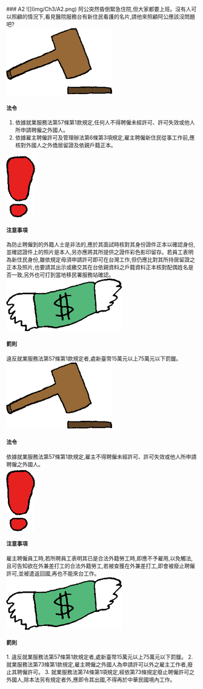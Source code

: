 <div class="one item content" markdown="1">
### A2
![](img/Ch3/A2.png)
阿公突然昏倒緊急住院,但大家都要上班。沒有人可以照顧的情況下,看見醫院服務台有新住民看護的名片,請他來照顧阿公應該沒問題吧?

<div class="small-topic">
<div class="small-topic-law">
<img src="img/Ch3/icon_law.png" />
</div>
<div class="small-topic-w">
<h4>法令</h4>
</div>
</div>

1.  依據就業服務法第57條第1款規定,任何人不得聘僱未經許可、許可失效或他人所申請聘僱之外國人。
2.  依據雇主聘僱許可及管理辦法第6條第3項規定,雇主聘僱新住民從事工作前,應核對外國人之外僑居留證及依親戶籍正本。

<div class="small-topic">
<div class="small-topic-notice">
<img src="img/Ch3/icon_notice.png" />
</div>
<div class="small-topic-w">
<h4>注意事項</h4>
</div>
</div>
為防止聘僱到的外籍人士是非法的,應於其面試時核對其身份證件正本以確認身份,  並確認證件上的照片是本人,另亦應將其所提供之證件彩色影印留存。若員工表明為新住民身份,雖依規定毋須申請許可即可在台灣工作,但仍應比對其所持居留證之正本及照片,也要請其出示或繳交其在台依親資料之戶籍資料正本核對配偶姓名是否一致,另外也可打到當地移民署服務站確認。

<div class="small-topic">
<div class="small-topic-fine">
<img src="img/Ch3/icon_fine.png" />
</div>
<div class="small-topic-w">
<h4>罰則</h4>
</div>
</div>
違反就業服務法第57條第1款規定者,處新臺幣15萬元以上75萬元以下罰鍰。

<div class="small-topic">
<div class="small-topic-law">
<img src="img/Ch3/icon_law.png" />
</div>
<div class="small-topic-w">
<h4>法令</h4>
</div>
</div>
依據就業服務法第57條第1款規定,雇主不得聘僱未經許可、許可失效或他人所申請聘僱之外國人。

<div class="small-topic">
<div class="small-topic-notice">
<img src="img/Ch3/icon_notice.png" />
</div>
<div class="small-topic-w">
<h4>注意事項</h4>
</div>
</div>
雇主聘僱員工時,若所聘員工表明其已是合法外籍勞工時,即應不予雇用,以免觸法,且可告知欲在外兼差打工的合法外籍勞工,若被查獲在外兼差打工,即會被廢止聘僱許可,並被遣返回國,再也不能來台工作。

<div class="small-topic">
<div class="small-topic-fine">
<img src="img/Ch3/icon_fine.png" />
</div>
<div class="small-topic-w">
<h4>罰則</h4>
</div>
</div>
1.  違反就業服務法第57條第1款規定者,處新臺幣15萬元以上75萬元以下罰鍰。
2.  就業服務法第73條第1款規定,雇主聘僱之外國人為申請許可以外之雇主工作者,廢止其聘僱許可。
3.  就業服務法第74條第1項規定,經依第73條規定廢止聘僱許可之外國人,除本法另有規定者外,應即令其出國,不得再於中華民國境內工作。
</div>
